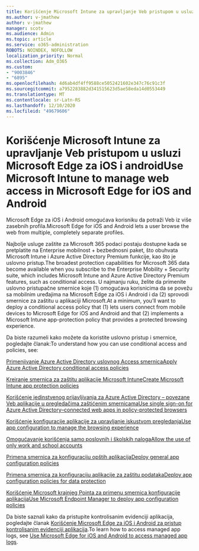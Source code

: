 ```yaml
---
title: Korišćenje Microsoft Intune za upravljanje Veb pristupom u usluzi Microsoft Edge za iOS i android
ms.author: v-jmathew
author: v-jmathew
manager: scotv
ms.audience: Admin
ms.topic: article
ms.service: o365-administration
ROBOTS: NOINDEX, NOFOLLOW
localization_priority: Normal
ms.collection: Adm_O365
ms.custom:
- "9003846"
- "6895"
ms.openlocfilehash: 4d6ab4df4ff9588ce5052421602e347c76c91c3f
ms.sourcegitcommit: a7952283882d341515623d5ae58eda14d0553449
ms.translationtype: MT
ms.contentlocale: sr-Latn-RS
ms.lasthandoff: 12/10/2020
ms.locfileid: "49679606"
---
```

# <a name="use-microsoft-intune-to-manage-web-access-in-microsoft-edge-for-ios-and-android"></a><span data-ttu-id="976c5-102">Korišćenje Microsoft Intune za upravljanje Veb pristupom u usluzi Microsoft Edge za iOS i android</span><span class="sxs-lookup"><span data-stu-id="976c5-102">Use Microsoft Intune to manage web access in Microsoft Edge for iOS and Android</span></span>

<span data-ttu-id="976c5-103">Microsoft Edge za iOS i Android omogućava korisniku da potraži Veb iz više zasebnih profila.</span><span class="sxs-lookup"><span data-stu-id="976c5-103">Microsoft Edge for iOS and Android lets a user browse the web from multiple, completely separate profiles.</span></span>

<span data-ttu-id="976c5-104">Najbolje usluge zaštite za Microsoft 365 podaci postaju dostupne kada se pretplatite na Enterprise mobilnost + bezbednosni paket, što obuhvata Microsoft Intune i Azure Active Directory Premium funkcije, kao što je uslovno pristup.</span><span class="sxs-lookup"><span data-stu-id="976c5-104">The broadest protection capabilities for Microsoft 365 data become available when you subscribe to the Enterprise Mobility + Security suite, which includes Microsoft Intune and Azure Active Directory Premium features, such as conditional access.</span></span> <span data-ttu-id="976c5-105">U najmanju ruku, želite da primenite uslovno pristupačne smernice koje (1) omogućava korisnicima da se povežu sa mobilnim uređajima na Microsoft Edge za iOS i Android i da (2) sprovodi smernice za zaštitu u aplikaciji Microsoft.</span><span class="sxs-lookup"><span data-stu-id="976c5-105">At a minimum, you’ll want to deploy a conditional access policy that (1) lets users connect from mobile devices to Microsoft Edge for iOS and Android and that (2) implements a Microsoft Intune app-protection policy that provides a protected browsing experience.</span></span>

<span data-ttu-id="976c5-106">Da biste razumeli kako možete da koristite uslovno pristup i smernice, pogledajte članak:</span><span class="sxs-lookup"><span data-stu-id="976c5-106">To understand how you can use conditional access and policies, see:</span></span>

[<span data-ttu-id="976c5-107">Primenjivanje Azure Active Directory uslovnog Access smernica</span><span class="sxs-lookup"><span data-stu-id="976c5-107">Apply Azure Active Directory conditional access policies</span></span>](https://go.microsoft.com/fwlink/?linkid=2132481)

[<span data-ttu-id="976c5-108">Kreiranje smernica za zaštitu aplikacije Microsoft Intune</span><span class="sxs-lookup"><span data-stu-id="976c5-108">Create Microsoft Intune app protection policies</span></span>](https://go.microsoft.com/fwlink/?linkid=2132651)

[<span data-ttu-id="976c5-109">Korišćenje jedinstvenog prijavljivanja za Azure Active Directory – povezane Veb aplikacije u pregledačima zaštićenim smernicama</span><span class="sxs-lookup"><span data-stu-id="976c5-109">Use single sign-on for Azure Active Directory–connected web apps in policy-protected browsers</span></span>](https://go.microsoft.com/fwlink/?linkid=2132482)

[<span data-ttu-id="976c5-110">Korišćenje konfiguracije aplikacije za upravljanje iskustvom pregledanja</span><span class="sxs-lookup"><span data-stu-id="976c5-110">Use app configuration to manage the browsing experience</span></span>](https://go.microsoft.com/fwlink/?linkid=2132483)

[<span data-ttu-id="976c5-111">Omogućavanje korišćenja samo poslovnih i školskih naloga</span><span class="sxs-lookup"><span data-stu-id="976c5-111">Allow the use of only work and school accounts</span></span>](https://go.microsoft.com/fwlink/?linkid=2132652)

[<span data-ttu-id="976c5-112">Primena smernica za konfiguraciju opštih aplikacija</span><span class="sxs-lookup"><span data-stu-id="976c5-112">Deploy general app configuration policies</span></span>](https://go.microsoft.com/fwlink/?linkid=2132653)

[<span data-ttu-id="976c5-113">Primena smernica za konfiguraciju aplikacije za zaštitu podataka</span><span class="sxs-lookup"><span data-stu-id="976c5-113">Deploy app configuration policies for data protection</span></span>](https://go.microsoft.com/fwlink/?linkid=2132654)

[<span data-ttu-id="976c5-114">Korišćenje Microsoft krajnjeg Pointa za primenu smernica konfiguracije aplikacija</span><span class="sxs-lookup"><span data-stu-id="976c5-114">Use Microsoft Endpoint Manager to deploy app configuration policies</span></span>](https://go.microsoft.com/fwlink/?linkid=2132707)

<span data-ttu-id="976c5-115">Da biste saznali kako da pristupite kontrolisanim evidenciji aplikacija, pogledajte članak [Korišćenje Microsoft Edge za iOS i Android za pristup kontrolisanim evidenciji aplikacija](https://go.microsoft.com/fwlink/?linkid=2132578).</span><span class="sxs-lookup"><span data-stu-id="976c5-115">To learn how to access managed app logs, see [Use Microsoft Edge for iOS and Android to access managed app logs](https://go.microsoft.com/fwlink/?linkid=2132578).</span></span>

